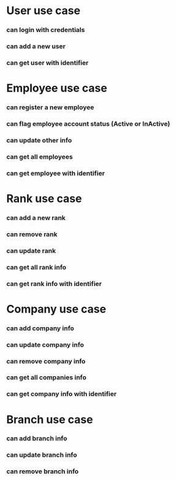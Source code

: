 # User use case

### can login with credentials
### can add a new user
### can get user with identifier

# Employee use case

### can register a new employee
### can flag employee account status (Active or InActive)
### can update other info
### can get all employees
### can get employee with identifier

# Rank use case

### can add a new rank
### can remove rank
### can update rank
### can get all rank info
### can get rank info with identifier

# Company use case

### can add company info
### can update company info
### can remove company info
### can get all companies info
### can get company info with identifier

# Branch use case

### can add branch info
### can update branch info
### can remove branch info
